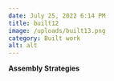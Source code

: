 ```yaml
---
date: July 25, 2022 6:14 PM
title: built12
image: /uploads/built13.png
category: Built work
alt: alt
---
```

**Assembly Strategies**